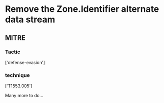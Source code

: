 # Remove the Zone.Identifier alternate data stream

## MITRE

### Tactic
['defense-evasion']

### technique
['T1553.005']

Many more to do...
